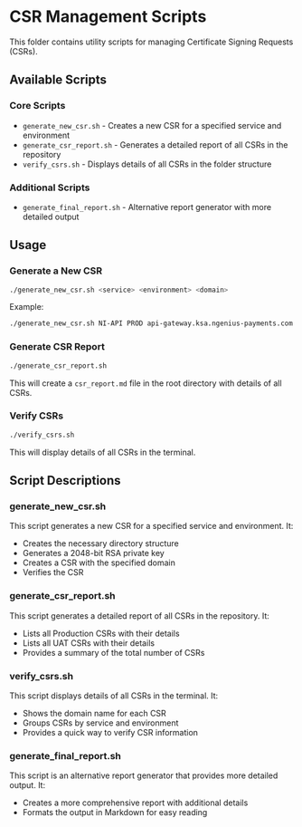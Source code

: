 # CSR Management Scripts

This folder contains utility scripts for managing Certificate Signing Requests (CSRs).

## Available Scripts

### Core Scripts

- `generate_new_csr.sh` - Creates a new CSR for a specified service and environment
- `generate_csr_report.sh` - Generates a detailed report of all CSRs in the repository
- `verify_csrs.sh` - Displays details of all CSRs in the folder structure

### Additional Scripts

- `generate_final_report.sh` - Alternative report generator with more detailed output

## Usage

### Generate a New CSR

```bash
./generate_new_csr.sh <service> <environment> <domain>
```

Example:
```bash
./generate_new_csr.sh NI-API PROD api-gateway.ksa.ngenius-payments.com
```

### Generate CSR Report

```bash
./generate_csr_report.sh
```

This will create a `csr_report.md` file in the root directory with details of all CSRs.

### Verify CSRs

```bash
./verify_csrs.sh
```

This will display details of all CSRs in the terminal.

## Script Descriptions

### generate_new_csr.sh

This script generates a new CSR for a specified service and environment. It:
- Creates the necessary directory structure
- Generates a 2048-bit RSA private key
- Creates a CSR with the specified domain
- Verifies the CSR

### generate_csr_report.sh

This script generates a detailed report of all CSRs in the repository. It:
- Lists all Production CSRs with their details
- Lists all UAT CSRs with their details
- Provides a summary of the total number of CSRs

### verify_csrs.sh

This script displays details of all CSRs in the terminal. It:
- Shows the domain name for each CSR
- Groups CSRs by service and environment
- Provides a quick way to verify CSR information

### generate_final_report.sh

This script is an alternative report generator that provides more detailed output. It:
- Creates a more comprehensive report with additional details
- Formats the output in Markdown for easy reading
